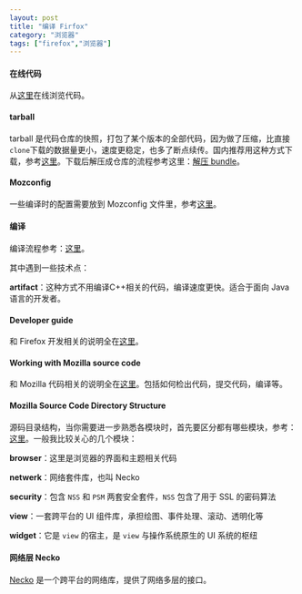```yaml
---
layout: post
title: "编译 Firfox"
category: "浏览器"
tags: ["firefox","浏览器"]
---
```


#### 在线代码

从[这里](https://hg.mozilla.org/mozilla-central/file/tip/netwerk/socket)在线浏览代码。

#### tarball

tarball 是代码仓库的快照，打包了某个版本的全部代码，因为做了压缩，比直接`clone`下载的数据量更小，速度更稳定，也多了断点续传。国内推荐用这种方式下载，参考[这里](https://hg.cdn.mozilla.net/)。下载后解压成仓库的流程参考这里：[解压 bundle](https://developer.mozilla.org/en-US/docs/Mozilla/Developer_guide/Source_Code/Mercurial/Bundles)。

#### Mozconfig

一些编译时的配置需要放到 Mozconfig 文件里，参考[这里](https://developer.mozilla.org/en-US/docs/Mozilla/Developer_guide/Build_Instructions/Configuring_Build_Options)。

#### 编译

编译流程参考：[这里](https://developer.mozilla.org/en-US/docs/Mozilla/Developer_guide/Build_Instructions/Simple_Firefox_build/Linux_and_MacOS_build_preparation)。

其中遇到一些技术点：

**artifact**：这种方式不用编译C++相关的代码，编译速度更快。适合于面向 Java 语言的开发者。


#### Developer guide

和 Firefox 开发相关的说明全在[这里](https://developer.mozilla.org/en-US/docs/Mozilla/Developer_guide)。

#### Working with Mozilla source code

和 Mozilla 代码相关的说明全在[这里](https://developer.mozilla.org/en-US/docs/Mozilla/Developer_guide/Source_Code)。包括如何检出代码，提交代码，编译等。


#### Mozilla Source Code Directory Structure

源码目录结构，当你需要进一步熟悉各模块时，首先要区分都有哪些模块，参考：[这里](https://developer.mozilla.org/en-US/docs/Mozilla/Developer_guide/Source_Code/Directory_structure)。一般我比较关心的几个模块：

**browser**：这里是浏览器的界面和主题相关代码

**netwerk**：网络套件库，也叫 Necko

**security**：包含 `NSS` 和 `PSM` 两套安全套件，`NSS` 包含了用于 SSL 的密码算法

**view**：一套跨平台的 UI 组件库，承担绘图、事件处理、滚动、透明化等

**widget**：它是 `view` 的宿主，是 `view` 与操作系统原生的 UI 系统的枢纽


#### 网络层 Necko

[Necko](https://developer.mozilla.org/en-US/docs/Mozilla/Projects/Necko) 是一个跨平台的网络库，提供了网络多层的接口。